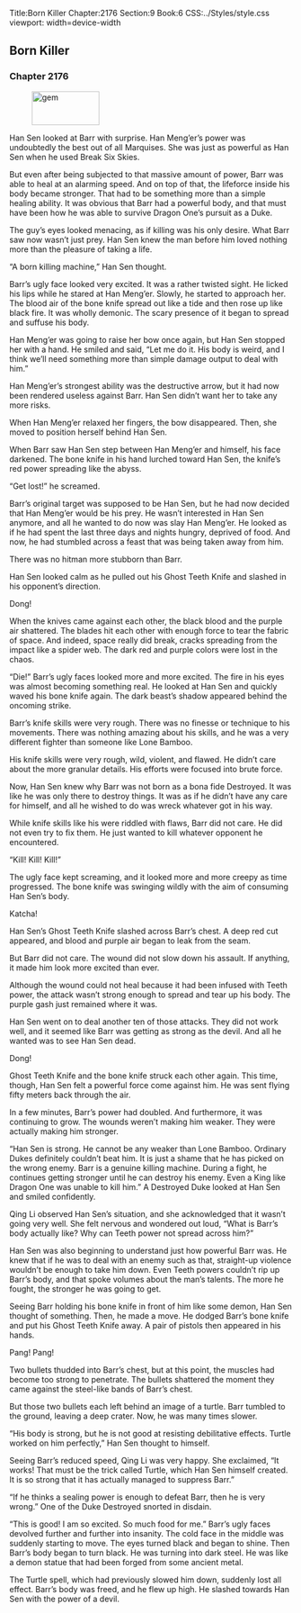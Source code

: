 Title:Born Killer 
Chapter:2176 
Section:9 
Book:6 
CSS:../Styles/style.css 
viewport: width=device-width
  
## Born Killer
### Chapter 2176 
<figure>
	<img src="../Images/gem.gif" alt="gem" id="gem" width="120" height="60" />
</figure>
  

  
  Han Sen looked at Barr with surprise. Han Meng’er’s power was undoubtedly the best out of all Marquises. She was just as powerful as Han Sen when he used Break Six Skies.

But even after being subjected to that massive amount of power, Barr was able to heal at an alarming speed. And on top of that, the lifeforce inside his body became stronger. That had to be something more than a simple healing ability. It was obvious that Barr had a powerful body, and that must have been how he was able to survive Dragon One’s pursuit as a Duke.

The guy’s eyes looked menacing, as if killing was his only desire. What Barr saw now wasn’t just prey. Han Sen knew the man before him loved nothing more than the pleasure of taking a life.

“A born killing machine,” Han Sen thought.

Barr’s ugly face looked very excited. It was a rather twisted sight. He licked his lips while he stared at Han Meng’er. Slowly, he started to approach her. The blood air of the bone knife spread out like a tide and then rose up like black fire. It was wholly demonic. The scary presence of it began to spread and suffuse his body.

Han Meng’er was going to raise her bow once again, but Han Sen stopped her with a hand. He smiled and said, “Let me do it. His body is weird, and I think we’ll need something more than simple damage output to deal with him.”

Han Meng’er’s strongest ability was the destructive arrow, but it had now been rendered useless against Barr. Han Sen didn’t want her to take any more risks.

When Han Meng’er relaxed her fingers, the bow disappeared. Then, she moved to position herself behind Han Sen.

When Barr saw Han Sen step between Han Meng’er and himself, his face darkened. The bone knife in his hand lurched toward Han Sen, the knife’s red power spreading like the abyss.

“Get lost!” he screamed.

Barr’s original target was supposed to be Han Sen, but he had now decided that Han Meng’er would be his prey. He wasn’t interested in Han Sen anymore, and all he wanted to do now was slay Han Meng’er. He looked as if he had spent the last three days and nights hungry, deprived of food. And now, he had stumbled across a feast that was being taken away from him.

There was no hitman more stubborn than Barr.

Han Sen looked calm as he pulled out his Ghost Teeth Knife and slashed in his opponent’s direction.

Dong!

When the knives came against each other, the black blood and the purple air shattered. The blades hit each other with enough force to tear the fabric of space. And indeed, space really did break, cracks spreading from the impact like a spider web. The dark red and purple colors were lost in the chaos.

“Die!” Barr’s ugly faces looked more and more excited. The fire in his eyes was almost becoming something real. He looked at Han Sen and quickly waved his bone knife again. The dark beast’s shadow appeared behind the oncoming strike.

Barr’s knife skills were very rough. There was no finesse or technique to his movements. There was nothing amazing about his skills, and he was a very different fighter than someone like Lone Bamboo.

His knife skills were very rough, wild, violent, and flawed. He didn’t care about the more granular details. His efforts were focused into brute force.

Now, Han Sen knew why Barr was not born as a bona fide Destroyed. It was like he was only there to destroy things. It was as if he didn’t have any care for himself, and all he wished to do was wreck whatever got in his way.

While knife skills like his were riddled with flaws, Barr did not care. He did not even try to fix them. He just wanted to kill whatever opponent he encountered.

“Kill! Kill! Kill!”

The ugly face kept screaming, and it looked more and more creepy as time progressed. The bone knife was swinging wildly with the aim of consuming Han Sen’s body.

Katcha!

Han Sen’s Ghost Teeth Knife slashed across Barr’s chest. A deep red cut appeared, and blood and purple air began to leak from the seam.

But Barr did not care. The wound did not slow down his assault. If anything, it made him look more excited than ever.

Although the wound could not heal because it had been infused with Teeth power, the attack wasn’t strong enough to spread and tear up his body. The purple gash just remained where it was.

Han Sen went on to deal another ten of those attacks. They did not work well, and it seemed like Barr was getting as strong as the devil. And all he wanted was to see Han Sen dead.

Dong!

Ghost Teeth Knife and the bone knife struck each other again. This time, though, Han Sen felt a powerful force come against him. He was sent flying fifty meters back through the air.

In a few minutes, Barr’s power had doubled. And furthermore, it was continuing to grow. The wounds weren’t making him weaker. They were actually making him stronger.

“Han Sen is strong. He cannot be any weaker than Lone Bamboo. Ordinary Dukes definitely couldn’t beat him. It is just a shame that he has picked on the wrong enemy. Barr is a genuine killing machine. During a fight, he continues getting stronger until he can destroy his enemy. Even a King like Dragon One was unable to kill him.” A Destroyed Duke looked at Han Sen and smiled confidently.

Qing Li observed Han Sen’s situation, and she acknowledged that it wasn’t going very well. She felt nervous and wondered out loud, “What is Barr’s body actually like? Why can Teeth power not spread across him?”

Han Sen was also beginning to understand just how powerful Barr was. He knew that if he was to deal with an enemy such as that, straight-up violence wouldn’t be enough to take him down. Even Teeth powers couldn’t rip up Barr’s body, and that spoke volumes about the man’s talents. The more he fought, the stronger he was going to get.

Seeing Barr holding his bone knife in front of him like some demon, Han Sen thought of something. Then, he made a move. He dodged Barr’s bone knife and put his Ghost Teeth Knife away. A pair of pistols then appeared in his hands.

Pang! Pang!

Two bullets thudded into Barr’s chest, but at this point, the muscles had become too strong to penetrate. The bullets shattered the moment they came against the steel-like bands of Barr’s chest.

But those two bullets each left behind an image of a turtle. Barr tumbled to the ground, leaving a deep crater. Now, he was many times slower.

“His body is strong, but he is not good at resisting debilitative effects. Turtle worked on him perfectly,” Han Sen thought to himself.

Seeing Barr’s reduced speed, Qing Li was very happy. She exclaimed, “It works! That must be the trick called Turtle, which Han Sen himself created. It is so strong that it has actually managed to suppress Barr.”

“If he thinks a sealing power is enough to defeat Barr, then he is very wrong.” One of the Duke Destroyed snorted in disdain.

“This is good! I am so excited. So much food for me.” Barr’s ugly faces devolved further and further into insanity. The cold face in the middle was suddenly starting to move. The eyes turned black and began to shine. Then Barr’s body began to turn black. He was turning into dark steel. He was like a demon statue that had been forged from some ancient metal.

The Turtle spell, which had previously slowed him down, suddenly lost all effect. Barr’s body was freed, and he flew up high. He slashed towards Han Sen with the power of a devil.

